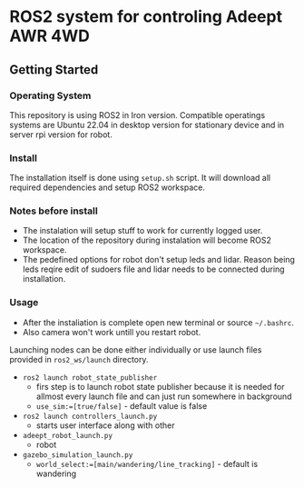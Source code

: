 # ROS2 system for controling Adeept AWR 4WD


## Getting Started

### Operating System
This repository is using ROS2 in Iron version. Compatible operatings systems are Ubuntu 22.04 in desktop version for stationary device and in server rpi version for robot.

### Install
The installation itself is done using `setup.sh` script. It will download all required dependencies and setup ROS2 workspace.

### Notes before install
 - The instalation will setup stuff to work for currently logged user. 
 - The location of the repository during instalation will become ROS2 workspace.
 - The pedefined options for robot don't setup leds and lidar. Reason being leds reqire edit of sudoers file and lidar needs to be connected during installation.

### Usage
 - After the instaliation is complete open new terminal or source `~/.bashrc`. 
 - Also camera won't work untill you restart robot.

Launching nodes can be done either individually or use launch files provided in `ros2_ws/launch` directory. 

 - `ros2 launch robot_state_publisher`
    - firs step is to launch robot state publisher because it is needed for allmost every launch file and can just run somewhere in background
    - `use_sim:=[true/false]` - default value is false
 - `ros2 launch controllers_launch.py`
    - starts user interface along with other 
 -  `adeept_robot_launch.py`
    - robot
 - `gazebo_simulation_launch.py`
    - `world_select:=[main/wandering/line_tracking]` - default is wandering
